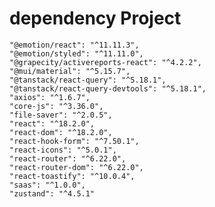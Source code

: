 # dependency Project
    "@emotion/react": "^11.11.3",
    "@emotion/styled": "^11.11.0",
    "@grapecity/activereports-react": "^4.2.2",
    "@mui/material": "^5.15.7",
    "@tanstack/react-query": "^5.18.1",
    "@tanstack/react-query-devtools": "^5.18.1",
    "axios": "^1.6.7",
    "core-js": "^3.36.0",
    "file-saver": "^2.0.5",
    "react": "^18.2.0",
    "react-dom": "^18.2.0",
    "react-hook-form": "^7.50.1",
    "react-icons": "^5.0.1",
    "react-router": "^6.22.0",
    "react-router-dom": "^6.22.0",
    "react-toastify": "^10.0.4",
    "saas": "^1.0.0",
    "zustand": "^4.5.1"
